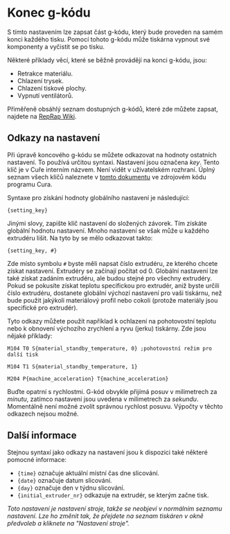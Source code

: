 Konec g-kódu
====
S tímto nastavením lze zapsat část g-kódu, který bude proveden na samém konci každého tisku. Pomocí tohoto g-kódu může tiskárna vypnout své komponenty a vyčistit se po tisku.

Některé příklady věcí, které se běžně provádějí na konci g-kódu, jsou:

* Retrakce materiálu.
* Chlazení trysek.
* Chlazení tiskové plochy.
* Vypnutí ventilátorů.

Přiměřeně obsáhlý seznam dostupných g-kódů, které zde můžete zapsat, najdete na [RepRap Wiki](https://reprap.org/wiki/G-code).

Odkazy na nastavení
----
Při úpravě koncového g-kódu se můžete odkazovat na hodnoty ostatních nastavení. To používá určitou syntaxi. Nastavení jsou označena *key*. Tento klíč je v Cuře interním názvem. Není vidět v uživatelském rozhraní. Úplný seznam všech klíčů naleznete v [tomto dokumentu](https://github.com/Ultimaker/Cura/blob/master/resources/definitions/fdmprinter.def.json) ve zdrojovém kódu programu Cura.

Syntaxe pro získání hodnoty globálního nastavení je následující:

`{setting_key}`

Jinými slovy, zapište klíč nastavení do složených závorek. Tím získáte globální hodnotu nastavení. Mnoho nastavení se však může u každého extrudéru lišit. Na tyto by se mělo odkazovat takto:

`{setting_key, #}`

Zde místo symbolu `#` byste měli napsat číslo extrudéru, ze kterého chcete získat nastavení. Extrudéry se začínají počítat od 0. Globální nastavení lze také získat zadáním extrudéru, ale budou stejné pro všechny extrudéry. Pokud se pokusíte získat teplotu specifickou pro extrudér, aniž byste určili číslo extrudéru, dostanete globální výchozí nastavení pro vaši tiskárnu, než bude použit jakýkoli materiálový profil nebo cokoli (protože materiály jsou specifické pro extrudér).

Tyto odkazy můžete použít například k ochlazení na pohotovostní teplotu nebo k obnovení výchozího zrychlení a ryvu (jerku) tiskárny. Zde jsou nějaké příklady:

`M104 T0 S{material_standby_temperature, 0} ;pohotovostní režim pro další tisk`

`M104 T1 S{material_standby_temperature, 1}`

`M204 P{machine_acceleration} T{machine_acceleration}`

Buďte opatrní s rychlostmi. G-kód obvykle přijímá posuv v milimetrech za *minutu*, zatímco nastavení jsou uvedena v milimetrech za *sekundu*. Momentálně není možné zvolit správnou rychlost posuvu. Výpočty v těchto odkazech nejsou možné.

Další informace
----
Stejnou syntaxí jako odkazy na nastavení jsou k dispozici také některé pomocné informace:

* `{time}` označuje aktuální místní čas dne slicování.
* `{date}` označuje datum slicování.
* `{day}` označuje den v týdnu slicování.
* `{initial_extruder_nr}` odkazuje na extrudér, se kterým začne tisk.

*Toto nastavení je nastavení stroje, takže se neobjeví v normálním seznamu nastavení. Lze ho změnit tak, že přejdete na seznam tiskáren v okně předvoleb a kliknete na "Nastavení stroje".*